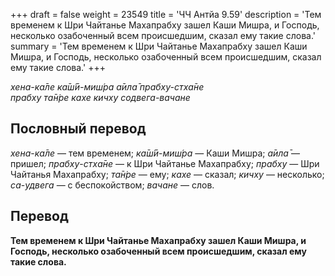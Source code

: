 +++
draft = false
weight = 23549
title = 'ЧЧ Антйа 9.59'
description = 'Тем временем к Шри Чайтанье Махапрабху зашел Каши Мишра, и Господь, несколько озабоченный всем происшедшим, сказал ему такие слова.'
summary = 'Тем временем к Шри Чайтанье Махапрабху зашел Каши Мишра, и Господь, несколько озабоченный всем происшедшим, сказал ему такие слова.'
+++

_хена-ка̄ле ка̄ш́ӣ-миш́ра а̄ила̄ прабху-стха̄не  
прабху та̄н̇ре кахе кичху содвега-вачане_

## Пословный перевод

_хена_\-_ка̄ле_ — тем временем; _ка̄ш́ӣ_\-_миш́ра_ — Каши Мишра; _а̄ила̄_ — пришел; _прабху_\-_стха̄не_ — к Шри Чайтанье Махапрабху; _прабху_ — Шри Чайтанья Махапрабху; _та̄н̇ре_ — ему; _кахе_ — сказал; _кичху_ — несколько; _са_\-_удвега_ — с беспокойством; _вачане_ — слов.

## Перевод

**Тем временем к Шри Чайтанье Махапрабху зашел Каши Мишра, и Господь, несколько озабоченный всем происшедшим, сказал ему такие слова.**
